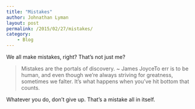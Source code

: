 ```yaml
---
title: "Mistakes"
author: Johnathan Lyman
layout: post
permalink: /2015/02/27/mistakes/
category:
    - Blog
---
```


We all make mistakes, right? That’s not just me?

> Mistakes are the portals of discovery. ~ James JoyceTo err is to be human, and even though we’re always striving for greatness, sometimes we falter. It’s what happens when you’ve hit bottom that counts.

Whatever you do, don’t give up. That’s a mistake all in itself.

